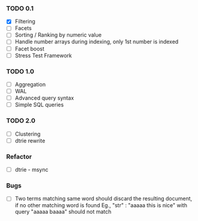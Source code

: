 ### TODO 0.1

- [x] Filtering
- [ ] Facets
- [ ] Sorting / Ranking by numeric value
- [ ] Handle number arrays during indexing, only 1st number is indexed
- [ ] Facet boost
- [ ] Stress Test Framework

### TODO 1.0

- [ ] Aggregation
- [ ] WAL
- [ ] Advanced query syntax
- [ ] Simple SQL queries

### TODO 2.0

- [ ] Clustering
- [ ] dtrie rewrite

### Refactor

- [ ] dtrie - msync

### Bugs

- [ ] Two terms matching same word should discard the resulting document, if no other matching word is found
     Eg., "str" : "aaaaa this is nice" with query "aaaaa baaaa" should not match


